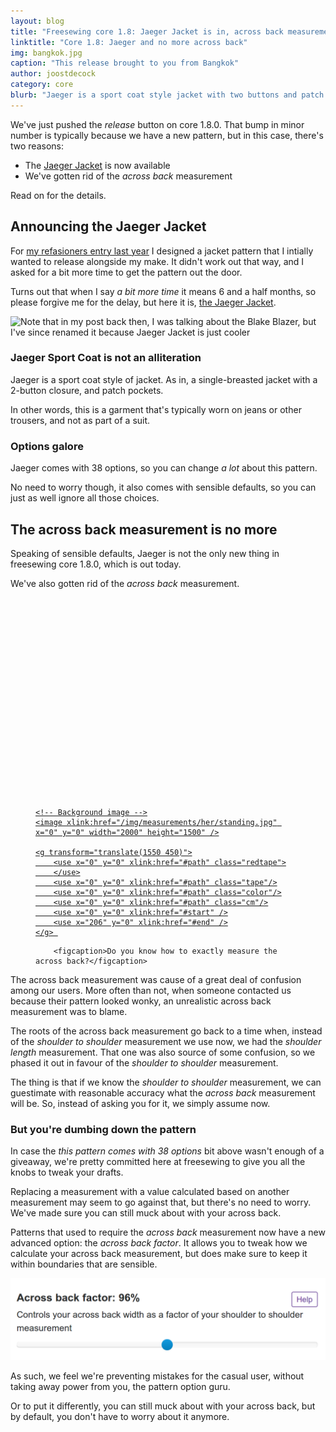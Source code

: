 ```yaml
---
layout: blog
title: "Freesewing core 1.8: Jaeger Jacket is in, across back measurement is out"
linktitle: "Core 1.8: Jaeger and no more across back"
img: bangkok.jpg
caption: "This release brought to you from Bangkok"
author: joostdecock
category: core
blurb: "Jaeger is a sport coat style jacket with two buttons and patch pockets"
---
```

We've just pushed the *release* button on core 1.8.0. That bump in minor number is typically because we have a new pattern, but in this case, there's two reasons:

 - The [Jaeger Jacket](/patterns/jaeger) is now available
 - We've gotten rid of the *across back* measurement
 
Read on for the details.
 
## Announcing the Jaeger Jacket
 
For [my refasioners entry last year](/blog/the-refashioners-2017/) I designed a jacket pattern that I intially wanted to release alongside my make. It didn't work out that way, and I asked for a bit more time to get the pattern out the door.

Turns out that when I say *a bit more time* it means 6 and a half months, so please forgive me for the delay, but here it is, [the Jaeger Jacket](/patterns/jaeger).

![Note that in my post back then, I was talking about the Blake Blazer, but I've since renamed it because Jaeger Jacket is just cooler](/img/blog/core-1.8-jaeger-across-back/jaeger.jpg")

### Jaeger Sport Coat is not an alliteration

Jaeger is a sport coat style of jacket. As in, a single-breasted jacket with a 2-button closure, and patch pockets.

In other words, this is a garment that's typically worn on jeans or other trousers, and not as part of a suit.

### Options galore

Jaeger comes with 38 options, so you can change *a lot* about this pattern. 

No need to worry though, it also comes with sensible defaults, so you can just as well ignore all those choices.

## The across back measurement is no more

Speaking of sensible defaults, Jaeger is not the only new thing in freesewing core 1.8.0, which is out today.

We've also gotten rid of the *across back* measurement.
<figure class="image">
    <a href="/img/blog/core-1.8-jaeger-across-back/acrossback.svg" target="_BLANK" title="Open this image in a new window">
<svg xmlns:svg="http://www.w3.org/2000/svg" xmlns="http://www.w3.org/2000/svg" xmlns:xlink="http://www.w3.org/1999/xlink" viewBox="0 0 2000 1500" class="drop-shadow">
    <defs>
        <path id="path" d="M 0 0 l 206 0" style="fill: none; stroke-linejoin: round;"/>
        <g id="start">
            <path d="M 0 -25 l 0 50" style="stroke: #000; stroke-width: 3px; stroke-linecap: butt; stroke-linejoin: round;" />
            <path d="M 0 0 l -15 -15 l 0 30 z" style="stroke: #000; stroke-width: 3px; fill: #000; stroke-linecap: butt; stroke-linejoin: round;" />
        </g>
        <g id="end">
            <path d="M 0 -25 l 0 50" style="stroke: #000; stroke-width: 3px; stroke-linecap: butt; stroke-linejoin: round;" />
            <path d="M 0 0 l 15 -15 l 0 30 z" style="stroke: #000; stroke-width: 3px; fill: #000; stroke-linecap: butt; stroke-linejoin: round;" />
        </g>
    </defs>
    <style type="text/css"><![CDATA[
        path {fill: none; stroke-linejoin: round;}
        .tape {stroke: #000; stroke-width: 20px; stroke-linecap: butt;}
        .redtape {stroke: #f00; stroke-width: 1px;stroke-linecap: round;}
        .color {stroke: #fff86c; stroke-width: 16px; stroke-linecap: butt;}
        .cm {stroke: #000; stroke-width: 16px; stroke-dasharray: 2 10; stroke-linecap: butt;}
    ]]></style>
    
    <!-- Background image -->
    <image xlink:href="/img/measurements/her/standing.jpg" x="0" y="0" width="2000" height="1500" />

    <g transform="translate(1550 450)">
        <use x="0" y="0" xlink:href="#path" class="redtape">
        </use>
        <use x="0" y="0" xlink:href="#path" class="tape"/>
        <use x="0" y="0" xlink:href="#path" class="color"/>
        <use x="0" y="0" xlink:href="#path" class="cm"/>
        <use x="0" y="0" xlink:href="#start" />
        <use x="206" y="0" xlink:href="#end" />
    </g> 
</svg>
    </a>
    
        <figcaption>Do you know how to exactly measure the across back?</figcaption>
    
</figure>

The across back measurement was cause of a great deal of confusion among our users. 
More often than not, when someone contacted us because their pattern looked wonky, an unrealistic across back measurement was to blame.

The roots of the across back measurement go back to a time when, instead of the *shoulder to shoulder* measurement we use now, we had the *shoulder length* measurement. 
That one was also source of some confusion, so we phased it out in favour of the *shoulder to shoulder* measurement.

The thing is that if we know the *shoulder to shoulder* measurement, we can guestimate with reasonable accuracy what the *across back* measurement will be. So, instead of asking you for it, we simply assume now.

### But you're dumbing down the pattern

In case the *this pattern comes with 38 options* bit above wasn't enough of a giveaway, we're pretty committed here at freesewing to give you all the knobs to tweak your drafts.

Replacing a measurement with a value calculated based on another measurement may seem to go against that, but there's no need to worry. We've made sure you can still muck about with your across back.

Patterns that used to require the *across back* measurement now have a new advanced option: the *across back factor*. It allows you to tweak how we calculate your across back measurement, but does make sure to keep it within boundaries that are sensible.

![The across back factor option](/img/blog/core-1.8-jaeger-across-back/acrossback.png) 

As such, we feel we're preventing mistakes for the casual user, without taking away power from you, the pattern option guru.

Or to put it differently, you can still muck about with your across back, but by default, you don't have to worry about it anymore.
